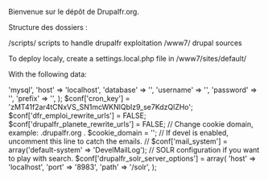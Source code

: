 Bienvenue sur le dépôt de Drupalfr.org.

Structure des dossiers :

/scripts/ scripts to handle drupalfr exploitation
/www7/ drupal sources

To deploy localy, create a settings.local.php file in /www7/sites/default/

With the following data:

<?php
$databases['default']['default'] = array(
  'driver' => 'mysql',
  'host' => 'localhost',
  'database' => '<databasename>',
  'username' => '<db_username>',
  'password' => '<db_password>',
  'prefix' => '',
);
$conf['cron_key'] = 'zMT41f2ar4tCNxVS_SN1mcWKNlQbIz9_se7KdzQlZHo';
$conf['dfr_emploi_rewrite_urls'] = FALSE;
$conf['drupalfr_planete_rewrite_urls'] = FALSE;

// Change cookie domain, example: .drupalfr.org .
$cookie_domain = '';

// If devel is enabled, uncomment this line to catch the emails. 
// $conf['mail_system'] = array('default-system' => 'DevelMailLog');


// SOLR configuration if you want to play with search.
$conf['drupalfr_solr_server_options'] = array(
  'host' => 'localhost',
  'port' => '8983',
  'path' => '/solr',
);

